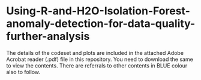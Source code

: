 # Using-R-and-H2O-Isolation-Forest-anomaly-detection-for-data-quality-further-analysis

The details of the codeset and plots are included in the attached Adobe Acrobat reader (.pdf) file in this repository. 
You need to download the same to view the contents. There are referrals to other contents in BLUE colour also to follow.
